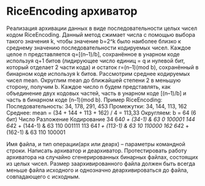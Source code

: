 # RiceEncoding aрхиватор

Реализация архивации данных в виде последовательности целых чисел кодом RiceEncoding. Данный метод сжимает числа с помощью выбора такого значения k, чтобы значение b=2^k было наиболее близко к среднему значению последовательности кодируемых чисел. Каждое целое n представляется q=[(n–1)/b], сохранённое в унарном коде используя q+1 битов  (лидирующее число единиц = q и нулевой бит, который отделает 2 части кода) и остаток r=(n–1)(mod b), сохранённый в бинарном коде используя k битов. Рассмотрим среднее кодируемых чисел mean. Округлим mean до ближайшей степени 2 в меньшую сторону, получим b. Каждое число n будем представлять, как объединение двух кодовых частей, часть в унарном коде [(n–1)/b] и часть в бинарном коде (n–1)(mod b). Пример RiceEncoding:
Последовательность: 34, 178, 291, 453
Промежутки: 34, 144, 113, 162
Среднее: mean = (34 + 144 + 113 + 162) / 4 = 113,33
Округляем: b = 64 (6 бит)
Число     Разложение              Кодирование 
34        64*0 + (34-1) & 63         0   100001 
144       64*2 + (144-1) & 63      110   001111 
113       64*1 + (113-1) & 63       10   110000 
162       64*2 + (162-1) & 63      110   100001

Имя файла, и тип операции(арх или деарх) – параметры командной строки.
Написать архиватор и деархиватор. Протестировать работу архиватора на случайно сгенерированных бинарных файлах, состоящих из целых чисел. Размер заархивированного файла должен быть всегда меньше файла исходного и однозначно деархивироваться до файла, совпадающего с исходным.
